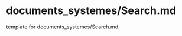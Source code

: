 # documents_systemes/Search.md 
 
<span class="fixme template"> template for documents_systemes/Search.md.</span>
